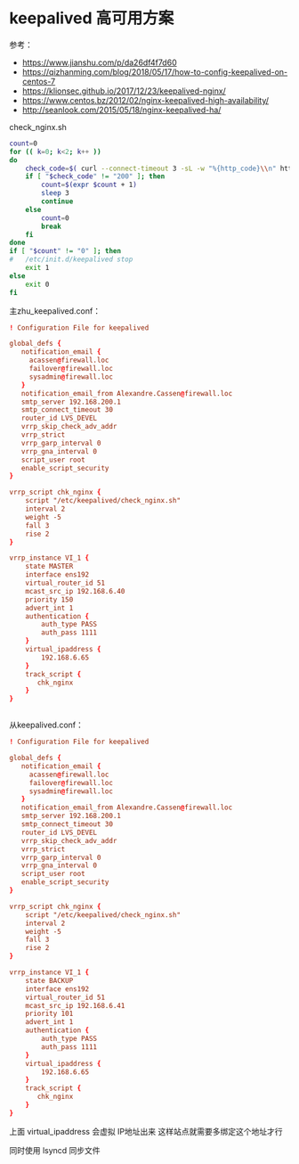 keepalived 高可用方案
=======================================================================

参考：

* https://www.jianshu.com/p/da26df4f7d60
* https://qizhanming.com/blog/2018/05/17/how-to-config-keepalived-on-centos-7
* https://klionsec.github.io/2017/12/23/keepalived-nginx/
* https://www.centos.bz/2012/02/nginx-keepalived-high-availability/
* http://seanlook.com/2015/05/18/nginx-keepalived-ha/


check_nginx.sh
```sh
count=0
for (( k=0; k<2; k++ ))
do
    check_code=$( curl --connect-timeout 3 -sL -w "%{http_code}\\n" http://192.168.6.40 -o /dev/null )
    if [ "$check_code" != "200" ]; then
        count=$(expr $count + 1)
        sleep 3
        continue
    else
        count=0
        break
    fi
done
if [ "$count" != "0" ]; then
#   /etc/init.d/keepalived stop
    exit 1
else
    exit 0
fi

```

主zhu_keepalived.conf：
```conf
! Configuration File for keepalived

global_defs {
   notification_email {
     acassen@firewall.loc
     failover@firewall.loc
     sysadmin@firewall.loc
   }
   notification_email_from Alexandre.Cassen@firewall.loc
   smtp_server 192.168.200.1
   smtp_connect_timeout 30
   router_id LVS_DEVEL
   vrrp_skip_check_adv_addr
   vrrp_strict
   vrrp_garp_interval 0
   vrrp_gna_interval 0
   script_user root
   enable_script_security 
}

vrrp_script chk_nginx {
    script "/etc/keepalived/check_nginx.sh"
    interval 2
    weight -5
    fall 3  
    rise 2
}

vrrp_instance VI_1 {
    state MASTER
    interface ens192
    virtual_router_id 51
    mcast_src_ip 192.168.6.40
    priority 150
    advert_int 1
    authentication {
        auth_type PASS
        auth_pass 1111
    }
    virtual_ipaddress {
        192.168.6.65
    }
    track_script {
       chk_nginx
    }
}



```

从keepalived.conf：
```conf
! Configuration File for keepalived

global_defs {
   notification_email {
     acassen@firewall.loc
     failover@firewall.loc
     sysadmin@firewall.loc
   }
   notification_email_from Alexandre.Cassen@firewall.loc
   smtp_server 192.168.200.1
   smtp_connect_timeout 30
   router_id LVS_DEVEL
   vrrp_skip_check_adv_addr
   vrrp_strict
   vrrp_garp_interval 0
   vrrp_gna_interval 0
   script_user root
   enable_script_security 
}

vrrp_script chk_nginx {
    script "/etc/keepalived/check_nginx.sh"
    interval 2
    weight -5
    fall 3  
    rise 2
}

vrrp_instance VI_1 {
    state BACKUP
    interface ens192
    virtual_router_id 51
    mcast_src_ip 192.168.6.41
    priority 101
    advert_int 1
    authentication {
        auth_type PASS
        auth_pass 1111
    }
    virtual_ipaddress {
        192.168.6.65
    }
    track_script {
       chk_nginx
    }
}


```

上面 virtual_ipaddress 会虚拟 IP地址出来 这样站点就需要多绑定这个地址才行 

同时使用 lsyncd 同步文件